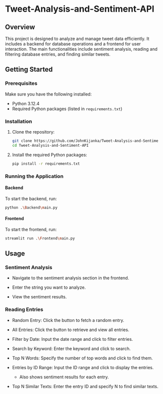 # Tweet-Analysis-and-Sentiment-API

## Overview

This project is designed to analyze and manage tweet data efficiently. It includes a backend for database operations and a frontend for user interaction. The main functionalities include sentiment analysis, reading and filtering database entries, and finding similar tweets.

## Getting Started

### Prerequisites

Make sure you have the following installed:

- Python 3.12.4
- Required Python packages (listed in `requirements.txt`)

### Installation

1. Clone the repository:

    ```bash
    git clone https://github.com/JohnKijanka/Tweet-Analysis-and-Sentiment-API.git
    cd Tweet-Analysis-and-Sentiment-API
    ```

2. Install the required Python packages:

    ```bash
    pip install -r requirements.txt
    ```

### Running the Application

#### Backend

To start the backend, run:

```bash
python .\Backend\main.py
```

#### Frontend

To start the frontend, run:

```bash
streamlit run .\Frontend\main.py
```

## Usage

### Sentiment Analysis

* Navigate to the sentiment analysis section in the frontend.

* Enter the string you want to analyze.

* View the sentiment results.

### Reading Entries

* Random Entry: Click the button to fetch a random entry.

* All Entries: Click the button to retrieve and view all entries.

* Filter by Date: Input the date range and click to filter entries.

* Search by Keyword: Enter the keyword and click to search.

* Top N Words: Specify the number of top words and click to find them.

* Entries by ID Range: Input the ID range and click to display the entries.

  - Also shows sentiment results for each entry.

* Top N Similar Texts: Enter the entry ID and specify N to find similar texts.
